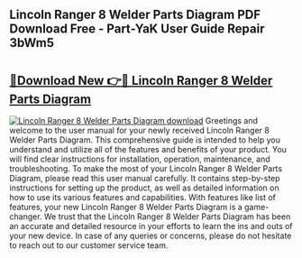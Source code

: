 ## Lincoln Ranger 8 Welder Parts Diagram PDF Download Free - Part-YaK User Guide Repair 3bWm5

# <h2><a href="http://dfit2r.blite.top/?on=Lincoln+Ranger+8+Welder+Parts+Diagram">🔗Download New 👉🔴 Lincoln Ranger 8 Welder Parts Diagram</a></h2>

[![Lincoln Ranger 8 Welder Parts Diagram download](https://i.imgur.com/lujVjoI.png)](http://dfit2r.blite.top/?on=Lincoln+Ranger+8+Welder+Parts+Diagram)
Greetings and welcome to the user manual for your newly received Lincoln Ranger 8 Welder Parts Diagram. This comprehensive guide is intended to help you understand and utilize all of the features and benefits of your product. You will find clear instructions for installation, operation, maintenance, and troubleshooting. To make the most of your Lincoln Ranger 8 Welder Parts Diagram, please read this user manual carefully. It contains step-by-step instructions for setting up the product, as well as detailed information on how to use its various features and capabilities. With features like list of features, your new Lincoln Ranger 8 Welder Parts Diagram is a game-changer. We trust that the Lincoln Ranger 8 Welder Parts Diagram has been an accurate and detailed resource in your efforts to learn the ins and outs of your new device. In case of any queries or concerns, please do not hesitate to reach out to our customer service team.
